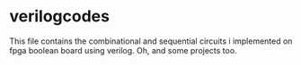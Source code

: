 # verilogcodes
This file contains the combinational and sequential circuits i implemented on fpga boolean board using verilog. Oh, and some projects too.
